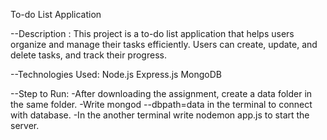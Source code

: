  To-do List Application 

--Description :
    This project is a to-do list application that helps users organize and manage their tasks efficiently. Users can create, update, and delete tasks, and track their progress.

--Technologies Used:
    Node.js
    Express.js
    MongoDB

--Step to Run:
    -After downloading the assignment, create a data folder in the same folder.
    -Write mongod --dbpath=data in the terminal to connect with database.
    -In the another terminal write nodemon app.js to start the server.
